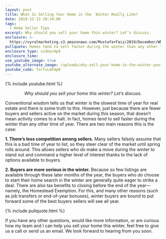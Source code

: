 ```yaml
---
layout: post
title: What Is Selling Your Home in the  Winter Really Like?
date: 2019-12-13 20:34:00
tags:
  - Home Seller Tips
excerpt: Why should you sell your home this winter? Let’s discuss.
enclosure: >-
  https://vyralmarketing.s3.amazonaws.com/Mustafa+Faiz/2019/December/What+Is+Selling+Your+Home+in+the+Winter+Really+Like_.mp4
pullquote: Homes tend to sell faster during the winter than any other time of year.
enclosure_type: video/mp4
enclosure_time:
use_youtube_image: true
youtube_alternate_image: /uploads/why-sell-your-home-in-the-winter-youtube.jpg
youtube_code: TxrtvLmF4p0
---
```


{% include youtube.html %}

<p style="text-align: center;"><em>Why should you sell your home this winter? Let’s discuss.</em></p>

Conventional wisdom tells us that winter is the slowest time of year for real estate and there is some truth to this. However, just because there are fewer buyers and sellers active on the market during this season, that doesn’t mean activity comes to a halt. In fact, homes tend to sell faster during the winter than any other time of year. There are two main reasons this is the case:&nbsp;

**1\. There’s less competition among sellers.** Many sellers falsely assume that this is a bad time of year to list, so they steer clear of the market until spring rolls around. This allows sellers who do make a move during the winter to stand out and command a higher level of interest thanks to the lack of options available to buyers.

**2\. Buyers are more serious in the winter.** Because so few listings are available through these later months of the year, the buyers who *do* choose to start their home search in the winter are generally quite eager to strike a deal. There are also tax benefits to closing before the end of the year—namely, the Homestead Exemption. For this, and many other reasons (such as job transfers or end-of-year bonuses), winter buyers are bound to put forward some of the best buyers sellers will see all year.

{% include pullquote.html %}

If you have any other questions, would like more information, or are curious how my team and I can help you sell your home this winter, feel free to give us a call or send us an email. We look forward to hearing from you soon.